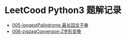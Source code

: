 # LeetCood Python3 题解记录
- [005-longestPalindrome 最长回文子串](Medium/005-longestPalindrome/README.md)
- [006-zigzagConversion Z字形变换](Medium/006-zigzagConversion/README.md) 